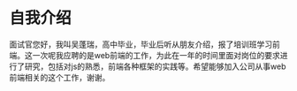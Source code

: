# 自我介绍

面试官您好，我叫吴蓬瑞，高中毕业，毕业后听从朋友介绍，报了培训班学习前端。这一次呢我应聘的是web前端的工作，为此在一年的时间里面对岗位的要求进行了研究，包括对js的熟悉，前端各种框架的实践等。希望能够加入公司从事web前端相关的这个工作，谢谢。